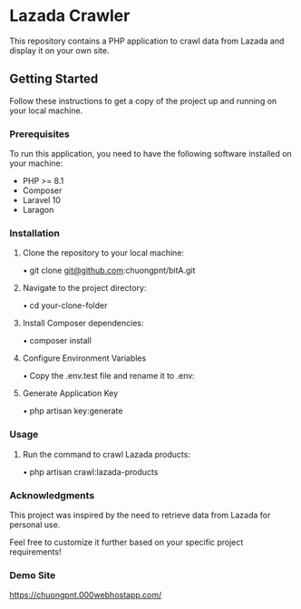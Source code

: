 # Lazada Crawler

This repository contains a PHP application to crawl data from Lazada and display it on your own site.

## Getting Started

Follow these instructions to get a copy of the project up and running on your local machine.

### Prerequisites

To run this application, you need to have the following software installed on your machine:

- PHP >= 8.1
- Composer
- Laravel 10
- Laragon

### Installation

1. Clone the repository to your local machine:


	•	git clone git@github.com:chuongpnt/bitA.git

2.	Navigate to the project directory:


	•	cd your-clone-folder

3.	Install Composer dependencies:


	•	composer install

4.	Configure Environment Variables


	•	Copy the .env.test file and rename it to .env:

5.	Generate Application Key


	•	php artisan key:generate

### Usage
1.	Run the command to crawl Lazada products:


	•	php artisan crawl:lazada-products


### Acknowledgments

This project was inspired by the need to retrieve data from Lazada for personal use.

Feel free to customize it further based on your specific project requirements!

### Demo Site

https://chuongpnt.000webhostapp.com/
